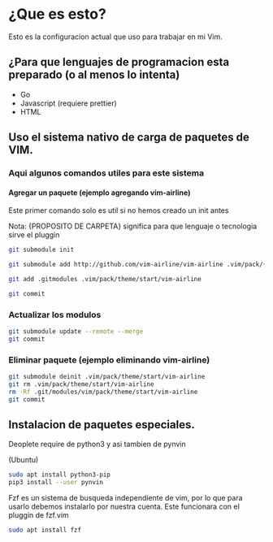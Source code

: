 # ¿Que es esto?

Esto es la configuracion actual que uso para trabajar en mi Vim.

## ¿Para que lenguajes de programacion esta preparado (o al menos lo intenta)

* Go
* Javascript (requiere prettier)
* HTML

## Uso el sistema nativo de carga de paquetes de VIM.

### Aqui algunos comandos utiles para este sistema

#### Agregar un paquete (ejemplo agregando vim-airline)

Este primer comando solo es util si no hemos creado un init antes

Nota: {PROPOSITO DE CARPETA} significa para que lenguaje o tecnologia sirve el pluggin

```bash
git submodule init

git submodule add http://github.com/vim-airline/vim-airline .vim/pack/{PROPOSITO DE CARPETA}/start/vim-airline

git add .gitmodules .vim/pack/theme/start/vim-airline

git commit
```

### Actualizar los modulos

```bash
git submodule update --remote --merge
git commit
```

### Eliminar paquete (ejemplo eliminando vim-airline)

```bash
git submodule deinit .vim/pack/theme/start/vim-airline
git rm .vim/pack/theme/start/vim-airline
rm -Rf .git/modules/vim/pack/theme/start/vim-airline
git commit
```

## Instalacion de paquetes especiales.
Deoplete require de python3 y asi tambien de pynvin

(Ubuntu)

```bash
sudo apt install python3-pip
pip3 install --user pynvin
```

Fzf es un sistema de busqueda independiente de vim, por lo que para usarlo debemos instalarlo por nuestra cuenta.
Este funcionara con el pluggin de fzf.vim
```bash
sudo apt install fzf	
```
